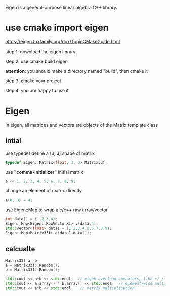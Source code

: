 Eigen is a general-purpose linear algebra C++ library.

# use cmake import eigen

https://eigen.tuxfamily.org/dox/TopicCMakeGuide.html

step 1: download the eigen library

step 2: use cmake build eigen

**attention**: you should make a directory named "build", then cmake it

step 3: cmake your project 

step 4: you are happy to use it


# Eigen 
In eigen, all matrices and vectors are objects of the Matrix template class 

## intial

use typedef define a (3, 3) shape of matrix 
``` c++
typedef Eigen::Matrix<float, 3, 3> Matrix33f;
```

use **"comma-initializer"** initial matrix
``` c++
a << 1, 2, 3, 4, 5, 6, 7, 8, 9;   
```

change an element of matrix directly
``` c++
a(0, 0) = 4;
```

use Eigen::Map to wrap a c/c++ raw array/vector
``` c++
int data[] = {1,2,3,4};
Eigen::Map<Eigen::RowVectorXi> v(data,4);
std::vector<float> data1 = {1,2,3,4,5,6,7,8,9};
Eigen::Map<Matrix33f> a(data1.data());
```


## calcualte

``` c++
Matrix33f a, b;
a = Matrix33f::Random();
b = Matrix33f::Random();

std::cout << a+b << std::endl;  // eigen overload operators, like +/-/*
std::cout << a.array() * b.array() << std::endl;  // element-wise multiplication
std::cout << a*b << std::endl;   // matrix multiplication
```

